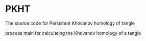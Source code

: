 # PKHT
The source code for Persistent Khovanov homology of tangle

process main for calculating the Khovanov homology of a tangle

